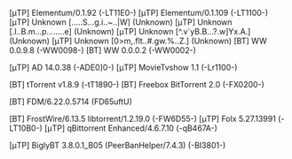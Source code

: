 <!-- banned -->
[μTP] Elementum/0.1.92 (-LT11E0-)
[μTP] Elementum/0.1.109 (-LT1100-)
[μTP] Unknown [.....S...g.i..~..|W\] (Unknown)
[μTP] Unknown [.I..B.m...p........e] (Unknown)
[μTP] Unknown [^.v`yB.B...?.w]Yx.A.] (Unknown)
[μTP] Unknown [0>m,.flt..#.gw.%..Z.] (Unknown)
[BT] WW 0.0.9.8 (-WW0098-)
[BT] WW 0.0.0.2 (-WW0002-)

<!-- todo: investigate -->
[μTP] AD 14.0.38 (-ADE0]0-)
[μTP] MovieTvshow 1.1 (-Lr1100-)
<!-- ? blacklist? android torrenting APK, unlikely to seed -->
[BT] tTorrent v1.8.9 (-tT1890-)
[BT] Freebox BitTorrent 2.0 (-FX0200-)
<!-- more unlikely to seed -->
[BT] FDM/6.22.0.5714 (FD65uftU)

<!-- legit, but a bit rare and curious -->
[BT] FrostWire/6.13.5 libtorrent/1.2.19.0 (-FW6D55-)
[μTP] Folx 5.27.13991 (-LT10B0-)
[μTP] qBittorrent Enhanced/4.6.7.10 (-qB467A-)

<!-- https://github.com/PBH-BTN/PeerBanHelper -->
[μTP] BiglyBT 3.8.0.1_B05 (PeerBanHelper/7.4.3) (-BI3801-)